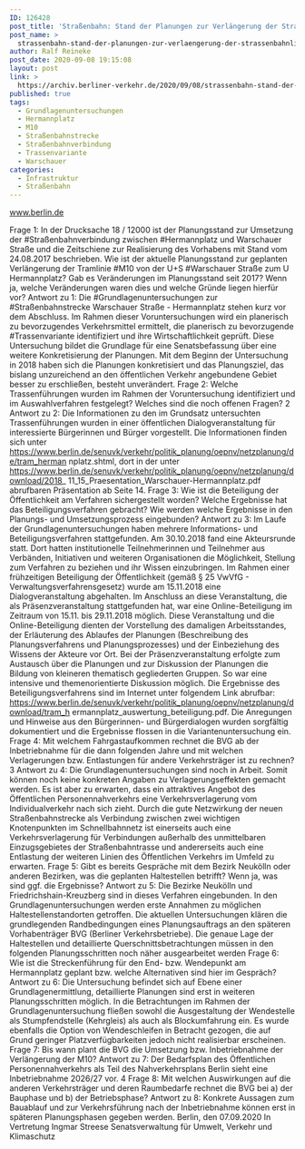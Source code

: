 ```yaml
---
ID: 126428
post_title: 'Straßenbahn: Stand der Planungen zur Verlängerung der Straßenbahnlinie M10 von der S+U Warschauer Straße zum U Hermannplatz, aus Senat'
post_name: >
  strassenbahn-stand-der-planungen-zur-verlaengerung-der-strassenbahnlinie-m10-von-der-su-warschauer-strasse-zum-u-hermannplatz-aus-senat
author: Ralf Reineke
post_date: 2020-09-08 19:15:08
layout: post
link: >
  https://archiv.berliner-verkehr.de/2020/09/08/strassenbahn-stand-der-planungen-zur-verlaengerung-der-strassenbahnlinie-m10-von-der-su-warschauer-strasse-zum-u-hermannplatz-aus-senat/
published: true
tags:
  - Grundlagenuntersuchungen
  - Hermannplatz
  - M10
  - Straßenbahnstrecke
  - Straßenbahnverbindung
  - Trassenvariante
  - Warschauer
categories:
  - Infrastruktur
  - Straßenbahn
---
```

www.berlin.de

Frage 1:
In der Drucksache 18 / 12000 ist der Planungsstand zur Umsetzung der #Straßenbahnverbindung zwischen
#Hermannplatz und Warschauer Straße und die Zeitschiene zur Realisierung des Vorhabens mit Stand vom
24.08.2017 beschrieben. Wie ist der aktuelle Planungsstand zur geplanten Verlängerung der Tramlinie #M10
von der U+S #Warschauer Straße zum U Hermannplatz? Gab es Veränderungen im Planungsstand seit 2017?
Wenn ja, welche Veränderungen waren dies und welche Gründe liegen hierfür vor?
Antwort zu 1:
Die #Grundlagenuntersuchungen zur #Straßenbahnstrecke Warschauer Straße -
Hermannplatz stehen kurz vor dem Abschluss. Im Rahmen dieser Voruntersuchungen wird
ein planerisch zu bevorzugendes Verkehrsmittel ermittelt, die planerisch zu bevorzugende
#Trassenvariante identifiziert und ihre Wirtschaftlichkeit geprüft. Diese Untersuchung bildet
die Grundlage für eine Senatsbefassung über eine weitere Konkretisierung der Planungen.
Mit dem Beginn der Untersuchung in 2018 haben sich die Planungen konkretisiert und das
Planungsziel, das bislang unzureichend an den öffentlichen Verkehr angebundene Gebiet
besser zu erschließen, besteht unverändert.
Frage 2:
Welche Trassenführungen wurden im Rahmen der Voruntersuchung identifiziert und im Auswahlverfahren
festgelegt? Welches sind die noch offenen Fragen?
2
Antwort zu 2:
Die Informationen zu den im Grundsatz untersuchten Trassenführungen wurden in einer
öffentlichen Dialogveranstaltung für interessierte Bürgerinnen und Bürger vorgestellt. Die
Informationen finden sich unter
https://www.berlin.de/senuvk/verkehr/politik_planung/oepnv/netzplanung/de/tram_herman
nplatz.shtml, dort in der unter
https://www.berlin.de/senuvk/verkehr/politik_planung/oepnv/netzplanung/download/2018_
11_15_Praesentation_Warschauer-Hermannplatz.pdf abrufbaren Präsentation ab Seite 14.
Frage 3:
Wie ist die Beteiligung der Öffentlichkeit am Verfahren sichergestellt worden? Welche Ergebnisse hat das
Beteiligungsverfahren gebracht? Wie werden welche Ergebnisse in den Planungs- und Umsetzungsprozess
eingebunden?
Antwort zu 3:
Im Laufe der Grundlagenuntersuchungen haben mehrere Informations- und
Beteiligungsverfahren stattgefunden. Am 30.10.2018 fand eine Akteursrunde statt. Dort
hatten institutionelle Teilnehmerinnen und Teilnehmer aus Verbänden, Initiativen und
weiteren Organisationen die Möglichkeit, Stellung zum Verfahren zu beziehen und ihr
Wissen einzubringen.
Im Rahmen einer frühzeitigen Beteiligung der Öffentlichkeit (gemäß § 25 VwVfG -
Verwaltungsverfahrensgesetz) wurde am 15.11.2018 eine Dialogveranstaltung abgehalten.
Im Anschluss an diese Veranstaltung, die als Präsenzveranstaltung stattgefunden hat, war
eine Online-Beteiligung im Zeitraum von 15.11. bis 29.11.2018 möglich.
Diese Veranstaltung und die Online-Beteiligung dienten der Vorstellung des damaligen
Arbeitsstandes, der Erläuterung des Ablaufes der Planungen (Beschreibung des
Planungsverfahrens und Planungsprozesses) und der Einbeziehung des Wissens der
Akteure vor Ort. Bei der Präsenzveranstaltung erfolgte zum Austausch über die Planungen
und zur Diskussion der Planungen die Bildung von kleineren thematisch gegliederten
Gruppen. So war eine intensive und themenorientierte Diskussion möglich.
Die Ergebnisse des Beteiligungsverfahrens sind im Internet unter folgendem Link abrufbar:
https://www.berlin.de/senuvk/verkehr/politik_planung/oepnv/netzplanung/download/tram_h
ermannplatz_auswertung_beteiligung.pdf.
Die Anregungen und Hinweise aus den Bürgerinnen- und Bürgerdialogen wurden sorgfältig
dokumentiert und die Ergebnisse flossen in die Variantenuntersuchung ein.
Frage 4:
Mit welchem Fahrgastaufkommen rechnet die BVG ab der Inbetriebnahme für die dann folgenden Jahre und
mit welchen Verlagerungen bzw. Entlastungen für andere Verkehrsträger ist zu rechnen?
3
Antwort zu 4:
Die Grundlagenuntersuchungen sind noch in Arbeit. Somit können noch keine konkreten
Angaben zu Verlagerungseffekten gemacht werden. Es ist aber zu erwarten, dass ein
attraktives Angebot des Öffentlichen Personennahverkehrs eine Verkehrsverlagerung vom
Individualverkehr nach sich zieht. Durch die gute Netzwirkung der neuen
Straßenbahnstrecke als Verbindung zwischen zwei wichtigen Knotenpunkten im
Schnellbahnnetz ist einerseits auch eine Verkehrsverlagerung für Verbindungen außerhalb
des unmittelbaren Einzugsgebietes der Straßenbahntrasse und andererseits auch eine
Entlastung der weiteren Linien des Öffentlichen Verkehrs im Umfeld zu erwarten.
Frage 5:
Gibt es bereits Gespräche mit dem Bezirk Neukölln oder anderen Bezirken, was die geplanten Haltestellen
betrifft? Wenn ja, was sind ggf. die Ergebnisse?
Antwort zu 5:
Die Bezirke Neukölln und Friedrichshain-Kreuzberg sind in dieses Verfahren eingebunden.
In den Grundlagenuntersuchungen werden erste Annahmen zu möglichen
Haltestellenstandorten getroffen. Die aktuellen Untersuchungen klären die grundlegenden
Randbedingungen eines Planungsauftrags an den späteren Vorhabenträger BVG (Berliner
Verkehrsbetriebe). Die genaue Lage der Haltestellen und detaillierte
Querschnittsbetrachtungen müssen in den folgenden Planungsschritten noch näher
ausgearbeitet werden
Frage 6:
Wie ist die Streckenführung für den End- bzw. Wendepunkt am Hermannplatz geplant bzw. welche
Alternativen sind hier im Gespräch?
Antwort zu 6:
Die Untersuchung befindet sich auf Ebene einer Grundlagenermittlung, detaillierte
Planungen sind erst in weiteren Planungsschritten möglich. In die Betrachtungen im
Rahmen der Grundlagenuntersuchung fließen sowohl die Ausgestaltung der Wendestelle
als Stumpfendstelle (Kehrgleis) als auch als Blockumfahrung ein. Es wurde ebenfalls die
Option von Wendeschleifen in Betracht gezogen, die auf Grund geringer
Platzverfügbarkeiten jedoch nicht realisierbar erscheinen.
Frage 7:
Bis wann plant die BVG die Umsetzung bzw. Inbetriebnahme der Verlängerung der M10?
Antwort zu 7:
Der Bedarfsplan des Öffentlichen Personennahverkehrs als Teil des Nahverkehrsplans
Berlin sieht eine Inbetriebnahme 2026/27 vor.
4
Frage 8:
Mit welchen Auswirkungen auf die anderen Verkehrsträger und deren Raumbedarfe rechnet die BVG bei
a) der Bauphase und
b) der Betriebsphase?
Antwort zu 8:
Konkrete Aussagen zum Bauablauf und zur Verkehrsführung nach der Inbetriebnahme
können erst in späteren Planungsphasen gegeben werden.
Berlin, den 07.09.2020
In Vertretung
Ingmar Streese
Senatsverwaltung für
Umwelt, Verkehr und Klimaschutz